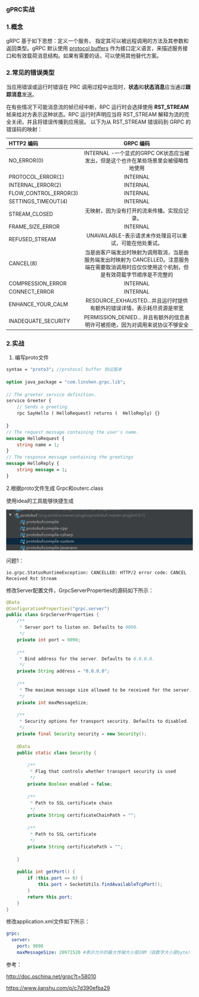 ### gPRC实战

### 1.概念

gRPC 基于如下思想：定义一个服务， 指定其可以被远程调用的方法及其参数和返回类型。gRPC 默认使用 [protocol buffers](https://developers.google.com/protocol-buffers/) 作为接口定义语言，来描述服务接口和有效载荷消息结构。如果有需要的话，可以使用其他替代方案。



### 2.常见的错误类型

当应用错误或运行时错误在 PRC 调用过程中出现时，**状态**和**状态消息**应当通过**跟踪消息**发送。

在有些情况下可能消息流的帧已经中断，RPC 运行时会选择使用 **RST_STREAM** 帧来给对方表示这种状态。RPC 运行时声明应当将 RST_STREAM 解释为流的完全关闭，并且将错误传播到应用层。 以下为从 RST_STREAM 错误码到 GRPC 的错误码的映射：

| HTTP2 编码            |                          GRPC 编码                           |
| :-------------------- | :----------------------------------------------------------: |
| NO_ERROR(0)           | INTERNAL -一个显式的GRPC OK状态应当被发出，但是这个也许在某些场景里会被侵略性地使用 |
| PROTOCOL_ERROR(1)     |                           INTERNAL                           |
| INTERNAL_ERROR(2)     |                           INTERNAL                           |
| FLOW_CONTROL_ERROR(3) |                           INTERNAL                           |
| SETTINGS_TIMEOUT(4)   |                           INTERNAL                           |
| STREAM_CLOSED         |         无映射，因为没有打开的流来传播。实现应记录。         |
| FRAME_SIZE_ERROR      |                           INTERNAL                           |
| REFUSED_STREAM        |   UNAVAILABLE-表示请求未作处理且可以重试，可能在他处重试。   |
| CANCEL(8)             | 当是由客户端发出时映射为调用取消，当是由服务端发出时映射为 CANCELLED。注意服务端在需要取消调用时应仅仅使用这个机制，但是有效荷载字节顺序是不完整的 |
| COMPRESSION_ERROR     |                           INTERNAL                           |
| CONNECT_ERROR         |                           INTERNAL                           |
| ENHANCE_YOUR_CALM     | RESOURCE_EXHAUSTED...并且运行时提供有额外的错误详情，表示耗尽资源是带宽 |
| INADEQUATE_SECURITY   | PERMISSION_DENIED... 并且有额外的信息表明许可被拒绝，因为对调用来说协议不够安全 |

### 2.实战

1.  编写proto文件

   ```protobuf
   syntax = "proto3"; //protocol buffer 协议版本
   
   option java_package = "com.linshen.grpc.lib";
   
   // The greeter service definition.
   service Greeter {
       // Sends a greeting
       rpc SayHello ( HelloRequest) returns (  HelloReply) {}
   
   }
   // The request message containing the user's name.
   message HelloRequest {
       string name = 1;
   }
   // The response message containing the greetings
   message HelloReply {
       string message = 1;
   }
   ```

2.根据proto文件生成 Grpc和outerc.class

使用idea的工具能够快捷生成

![image-20200525155301601](https://github.com/rainluacgq/java/blob/master/RPC框架/pic/image-20200525155301601.png)



问题1：

```
io.grpc.StatusRuntimeException: CANCELLED: HTTP/2 error code: CANCEL
Received Rst Stream
```

修改Server配置文件，GrpcServerProperties的源码如下所示：

```java
@Data
@ConfigurationProperties("grpc.server")
public class GrpcServerProperties {
    /**
     * Server port to listen on. Defaults to 9090.
     */
    private int port = 9090;

    /**
     * Bind address for the server. Defaults to 0.0.0.0.
     */
    private String address = "0.0.0.0";
    
    /**
     * The maximum message size allowed to be received for the server.
     */
    private int maxMessageSize;

    /**
     * Security options for transport security. Defaults to disabled. 
     */
    private final Security security = new Security();

    @Data
    public static class Security {

        /**
         * Flag that controls whether transport security is used
         */
        private Boolean enabled = false;

        /**
         * Path to SSL certificate chain
         */
        private String certificateChainPath = "";

        /**
         * Path to SSL certificate
         */
        private String certificatePath = "";

    }

    public int getPort() {
        if (this.port == 0) {
            this.port = SocketUtils.findAvailableTcpPort();
        }
        return this.port;
    }
}
```

修改application.xml文件如下所示：

```yaml
grpc:
  server:
    port: 9898
    maxMessageSize: 20971520 #表示允许的最大传输大小是20M（该数字大小是byte）
```



参考：

http://doc.oschina.net/grpc?t=58010

https://www.jianshu.com/p/c7d390efba29



